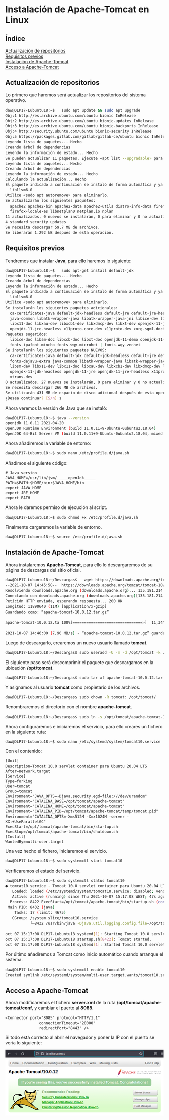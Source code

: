 # **Instalación de Apache-Tomcat en Linux**

## **Índice**
[Actualización de repositorios](#id1)<br>
[Requisitos previos](#id2)<br>
[Instalación de Apache-Tomcat](#id3)<br>
[Acceso a Apache-Tomcat](#id4)

## **Actualización de repositorios**<a name = "id1"></a>
Lo primero que haremos será actualizar los repositorios del sistema operativo.

```bash
daw@DLP17-Lubuntu18:~$   sudo apt update && sudo apt upgrade
Obj:1 http://es.archive.ubuntu.com/ubuntu bionic InRelease
Obj:2 http://es.archive.ubuntu.com/ubuntu bionic-updates InRelease                              
Obj:3 http://es.archive.ubuntu.com/ubuntu bionic-backports InRelease                            
Obj:4 http://security.ubuntu.com/ubuntu bionic-security InRelease                               
Obj:5 https://packages.gitlab.com/gitlab/gitlab-ce/ubuntu bionic InRelease      
Leyendo lista de paquetes... Hecho
Creando árbol de dependencias       
Leyendo la información de estado... Hecho
Se pueden actualizar 11 paquetes. Ejecute «apt list --upgradable» para verlos.
Leyendo lista de paquetes... Hecho
Creando árbol de dependencias       
Leyendo la información de estado... Hecho
Calculando la actualización... Hecho
El paquete indicado a continuación se instaló de forma automática y ya no es necesario.
  libllvm6.0
Utilice «sudo apt autoremove» para eliminarlo.
Se actualizarán los siguientes paquetes:
  apache2 apache2-bin apache2-data apache2-utils distro-info-data firefox firefox-locale-en
  firefox-locale-es libnetplan0 netplan.io nplan
11 actualizados, 0 nuevos se instalarán, 0 para eliminar y 0 no actualizados.
4 standard security updates
Se necesita descargar 59,7 MB de archivos.
Se liberarán 1.292 kB después de esta operación.
```

## **Requisitos previos**<a name = "id2"></a>
Tendremos que instalar **Java**, para ello haremos lo siguiente:

```bash
daw@DLP17-Lubuntu18:~$   sudo apt-get install default-jdk
Leyendo lista de paquetes... Hecho
Creando árbol de dependencias       
Leyendo la información de estado... Hecho
El paquete indicado a continuación se instaló de forma automática y ya no es necesario.
  libllvm6.0
Utilice «sudo apt autoremove» para eliminarlo.
Se instalarán los siguientes paquetes adicionales:
  ca-certificates-java default-jdk-headless default-jre default-jre-headless fonts-dejavu-core fonts-dejavu-extra
  java-common libatk-wrapper-java libatk-wrapper-java-jni libice-dev libpthread-stubs0-dev libsm-dev libx11-dev
  libx11-doc libxau-dev libxcb1-dev libxdmcp-dev libxt-dev openjdk-11-jdk openjdk-11-jdk-headless openjdk-11-jre
  openjdk-11-jre-headless x11proto-core-dev x11proto-dev xorg-sgml-doctools xtrans-dev
Paquetes sugeridos:
  libice-doc libsm-doc libxcb-doc libxt-doc openjdk-11-demo openjdk-11-source visualvm fonts-ipafont-gothic
  fonts-ipafont-mincho fonts-wqy-microhei | fonts-wqy-zenhei
Se instalarán los siguientes paquetes NUEVOS:
  ca-certificates-java default-jdk default-jdk-headless default-jre default-jre-headless fonts-dejavu-core
  fonts-dejavu-extra java-common libatk-wrapper-java libatk-wrapper-java-jni libice-dev libpthread-stubs0-dev
  libsm-dev libx11-dev libx11-doc libxau-dev libxcb1-dev libxdmcp-dev libxt-dev openjdk-11-jdk
  openjdk-11-jdk-headless openjdk-11-jre openjdk-11-jre-headless x11proto-core-dev x11proto-dev xorg-sgml-doctools
  xtrans-dev
0 actualizados, 27 nuevos se instalarán, 0 para eliminar y 0 no actualizados.
Se necesita descargar 266 MB de archivos.
Se utilizarán 431 MB de espacio de disco adicional después de esta operación.
¿Desea continuar? [S/n] s
```

Ahora veremos la versión de Java que se instaló:

```bash
daw@DLP17-Lubuntu18:~$ java --version
openjdk 11.0.11 2021-04-20
OpenJDK Runtime Environment (build 11.0.11+9-Ubuntu-0ubuntu2.18.04)
OpenJDK 64-Bit Server VM (build 11.0.11+9-Ubuntu-0ubuntu2.18.04, mixed mode, sharing)
```

Ahora añadiremos la variable de entorno:

```bash
daw@DLP17-Lubuntu18:~$ sudo nano /etc/profile.d/java.sh
```

Añadimos el siguiente código:

```
# Java version
JAVA_HOME=/usr/lib/jvm/_____openJdk_____
PATH=$PATH:$HOME/bin:$JAVA_HOME/bin
export JAVA_HOME
export JRE_HOME
export PATH
```

Ahora le daremos permiso de ejecución al script.

```bash
daw@DLP17-Lubuntu18:~$ sudo chmod +x /etc/profile.d/java.sh
```

Finalmente cargaremos la variable de entorno.

```bash
daw@DLP17-Lubuntu18:~$ source /etc/profile.d/java.sh
```

## **Instalación de Apache-Tomcat**<a name = "id3"></a>
Ahora instalaremos **Apache-Tomcat**, para ello lo descargaremos de su página de descargas del sitio oficial.

```bash
daw@DLP17-Lubuntu18:~/Descargas$   wget https://downloads.apache.org/tomcat/tomcat-10/v10.0.12/bin/apache-tomcat-10.0.12.tar.gz
--2021-10-07 14:45:58--  https://downloads.apache.org/tomcat/tomcat-10/v10.0.12/bin/apache-tomcat-10.0.12.tar.gz
Resolviendo downloads.apache.org (downloads.apache.org)... 135.181.214.104, 88.99.95.219, 2a01:4f8:10a:201a::2, ...
Conectando con downloads.apache.org (downloads.apache.org)[135.181.214.104]:443... conectado.
Petición HTTP enviada, esperando respuesta... 200 OK
Longitud: 11890640 (11M) [application/x-gzip]
Guardando como: “apache-tomcat-10.0.12.tar.gz”

apache-tomcat-10.0.12.ta 100%[===============================>]  11,34M  7,90MB/s    en 1,4s    

2021-10-07 14:46:00 (7,90 MB/s) - “apache-tomcat-10.0.12.tar.gz” guardado [11890640/11890640]
```

Luego de descargarlo, crearemos un nuevo usuario llamado **tomcat**.

```bash
daw@DLP17-Lubuntu18:~/Descargas$ sudo useradd -U -m -d /opt/tomcat -k /dev/null -s /bin/false tomcat
```

El siguiente paso será descomprimir el paquete que descargamos en la ubicación **/opt/tomcat**.

```bash
daw@DLP17-Lubuntu18:~/Descargas$ sudo tar xf apache-tomcat-10.0.12.tar.gz -C /opt/tomcat/
```

Y asignamos al usuario **tomcat**  como propietario de los archivos.

```bash
daw@DLP17-Lubuntu18:~/Descargas$ sudo chown -R tomcat: /opt/tomcat/
```

Renombraremos el directorio con el nombre **apache-tomcat**.

```bash
daw@DLP17-Lubuntu18:~/Descargas$ sudo ln -s /opt/tomcat/apache-tomcat-10.0.12/ /opt/tomcat/apache-tomcat
```

Ahora configuraremos e iniciaremos el servicio, para ello creares un fichero en la siguiente ruta:

```bash
daw@DLP17-Lubuntu18:~$ sudo nano /etc/systemd/system/tomcat10.service
```

Con el contenido:

```
[Unit]
Description=Tomcat 10.0 servlet container para Ubuntu 20.04 LTS
After=network.target
[Service]
Type=forking
User=tomcat
Group=tomcat
Environment="JAVA_OPTS=-Djava.security.egd=file:///dev/urandom"
Environment="CATALINA_BASE=/opt/tomcat/apache-tomcat"
Environment="CATALINA_HOME=/opt/tomcat/apache-tomcat"
Environment="CATALINA_PID=/opt/tomcat/apache-tomcat/temp/tomcat.pid"
Environment="CATALINA_OPTS=-Xms512M -Xmx1024M -server -XX:+UseParallelGC"
ExecStart=/opt/tomcat/apache-tomcat/bin/startup.sh
ExecStop=/opt/tomcat/apache-tomcat/bin/shutdown.sh
[Install]
WantedBy=multi-user.target
```

Una vez hecho el fichero, iniciaremos el servicio.

```bash
daw@DLP17-Lubuntu18:~$ sudo systemctl start tomcat10
```

Verificaremos el estado del servicio.

```bash
daw@DLP17-Lubuntu18:~$ sudo systemctl status tomcat10
● tomcat10.service - Tomcat 10.0 servlet container para Ubuntu 20.04 LTS
   Loaded: loaded (/etc/systemd/system/tomcat10.service; disabled; vendor preset: enabled)
   Active: active (running) since Thu 2021-10-07 15:17:08 WEST; 47s ago
  Process: 8422 ExecStart=/opt/tomcat/apache-tomcat/bin/startup.sh (code=exited, status=0/SUCCESS)
 Main PID: 8432 (java)
    Tasks: 17 (limit: 4675)
   CGroup: /system.slice/tomcat10.service
           └─8432 /usr/bin/java -Djava.util.logging.config.file=/opt/tomcat/apache-tomcat/conf/logging.properties -Dja

oct 07 15:17:08 DLP17-Lubuntu18 systemd[1]: Starting Tomcat 10.0 servlet container para Ubuntu 20.04 LTS...
oct 07 15:17:08 DLP17-Lubuntu18 startup.sh[8422]: Tomcat started.
oct 07 15:17:08 DLP17-Lubuntu18 systemd[1]: Started Tomcat 10.0 servlet container para Ubuntu 20.04 LTS.
```

Por último añadiremos a Tomcat como inicio automático cuando arranque el sistema.

```bash
daw@DLP17-Lubuntu18:~$ sudo systemctl enable tomcat10
Created symlink /etc/systemd/system/multi-user.target.wants/tomcat10.service → /etc/systemd/system/tomcat10.service.
```

## **Acceso a Apache-Tomcat**<a name = "id4"></a>
Ahora modificaremos el fichero **server.xml** de la ruta **/opt/tomcat/apache-tomcat/conf**, y cambiar el puerto al **8085**.

```
<Connector port="8085" protocol="HTTP/1.1"
               connectionTimeout="20000"
               redirectPort="8443" />
```

Si todo está correcto al abrir el navegador y poner la IP con el puerto se vería lo siguiente:

![Pagina de Tomcat](img/tomcat/12.png)
